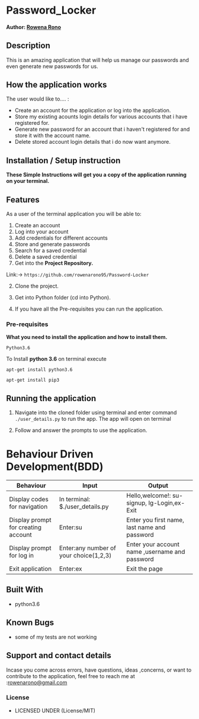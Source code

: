 # Password_Locker

#### Author: [Rowena Rono](https://github.com/rowenarono95)

## Description

This is an amazing application that will help us manage our passwords and even generate new passwords for us.


## How the application works
The user would like to.... :
* Create an account for the application or log into the application.
* Store my existing acounts login details for various accounts that i have registered for.
* Generate new password for an account that i haven't registered for and store it with the account name.   
* Delete stored account login details that i do now want anymore.


## Installation / Setup instruction

**These Simple Instructions will get you a copy of the application running on your terminal.**


## Features


As a user of the terminal application you will be able to:

1. Create an account
2. Log into your account
3. Add credentials for different accounts
4. Store and generate passwords
6. Search for a saved credential
8. Delete a saved credential
1. Get into the **Project Repository.**

Link:-> ```https://github.com/rowenarono95/Password-Locker```

2. Clone the project.

3. Get into Python folder (cd into Python).

4. If you have all the Pre-requisites you can run the application.

### Pre-requisites

**What you need to install the application and how to install them.**

```
Python3.6
```

To Install **python 3.6** on terminal execute

```
apt-get install python3.6
```

```
apt-get install pip3
```

## Running the application

1. Navigate into the cloned folder using terminal and enter command `./user_details.py` to run the app.
The app will open on terminal 

2. Follow and answer the prompts to use the application.

# Behaviour Driven Development(BDD)
| Behaviour | Input | Output|
|-----------|-------|--------|
|Display codes for navigation| In terminal: $./user_details.py| Hello,welcome!: su-signup, lg-Login,ex-Exit|
|Display prompt for creating account| Enter:su| Enter you first name, last name and password|
|Display prompt for log in| Enter:any number of your choice(1,2,3)|Enter your account name ,username and password|
|Exit application| Enter:ex| Exit the page

## Built With
* python3.6

## Known Bugs 
* some of my tests are not working

## Support and contact details
 Incase you come across errors, have questions, ideas ,concerns, or want to contribute to the application, feel free to reach me at :rowenarono@gmail.com

### License

* LICENSED UNDER  (License/MIT)